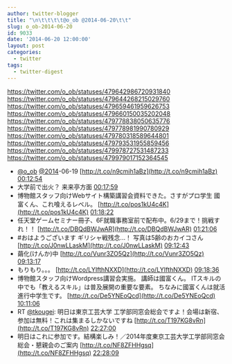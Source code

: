 ```yaml
---
author: twitter-blogger
title: "\n\t\t\t\t@o_ob @2014-06-20\t\t"
slug: o_ob-2014-06-20
id: 9033
date: '2014-06-20 12:00:00'
layout: post
categories:
  - twitter
tags:
  - twitter-digest
---
```


https://twitter.com/o_ob/statuses/479642986720931840 https://twitter.com/o_ob/statuses/479644268215029760 https://twitter.com/o_ob/statuses/479659461959626753 https://twitter.com/o_ob/statuses/479660150035202048 https://twitter.com/o_ob/statuses/479778838050635776 https://twitter.com/o_ob/statuses/479778981990780929 https://twitter.com/o_ob/statuses/479780318589644801 https://twitter.com/o_ob/statuses/479793531955859456 https://twitter.com/o_ob/statuses/479978727531487233 https://twitter.com/o_ob/statuses/479979017152364545  

*   [@o_ob](https://twitter.com/o_ob) [@2014](https://twitter.com/2014)-06-19 [http://t.co/n9cmih1aBz](http://t.co/n9cmih1aBz) [00:12:54](https://twitter.com/o_ob/statuses/479642986720931840)
*   大学前で出火？ 来来亭方面 [00:17:59](https://twitter.com/o_ob/statuses/479644268215029760)
*   博物館スタッフ向けWebサイト構築講習会資料できた。さすがプロ学生 國富くん、これ喰えるレベル。 [http://t.co/pos1kU4c4K](http://t.co/pos1kU4c4K) [01:18:22](https://twitter.com/o_ob/statuses/479659461959626753)
*   任天堂ゲームセミナー冊子、6F就職事務室前で配布中。6/29まで！挑戦すれ！！ [http://t.co/DBQdBWJwAR](http://t.co/DBQdBWJwAR) [01:21:06](https://twitter.com/o_ob/statuses/479660150035202048)
*   #おはようございます ギリシャ戦残念...！ 写真は5齢のおカイコさん [http://t.co/J0nwLLaskM](http://t.co/J0nwLLaskM) [09:12:43](https://twitter.com/o_ob/statuses/479778838050635776)
*   繭化(けんか)中 [http://t.co/Vunr3ZO5Qz](http://t.co/Vunr3ZO5Qz) [09:13:17](https://twitter.com/o_ob/statuses/479778981990780929)
*   もりもり。。。 [http://t.co/LYIfthNXXD](http://t.co/LYIfthNXXD) [09:18:36](https://twitter.com/o_ob/statuses/479780318589644801)
*   博物館スタッフ向けWordpress講習会実施。 講師は國富くん。 ITスキルの中でも「教えるスキル」は普及展開の重要な要素。 ちなみに國富くんは就活進行中学生です。 [http://t.co/De5YNEoQcd](http://t.co/De5YNEoQcd) [10:11:06](https://twitter.com/o_ob/statuses/479793531955859456)
*   RT [@tkougei](https://twitter.com/tkougei): 明日は東京工芸大学 工学部同窓会総会ですよ！会場は新宿、参加は無料！これは集まるしかないですね [http://t.co/T197KG8vRn](http://t.co/T197KG8vRn) [22:27:00](https://twitter.com/o_ob/statuses/479978727531487233)
*   明日はこれに参加です。結構楽しみ！／2014年度東京工芸大学工学部同窓会総会・懇親会のご案内 [http://t.co/NF8ZFHHgsq](http://t.co/NF8ZFHHgsq) [22:28:09](https://twitter.com/o_ob/statuses/479979017152364545)